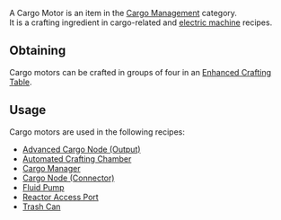 A Cargo Motor is an item in the [Cargo Management](https://github.com/Slimefun/Slimefun4/wiki/Cargo-Management) category.<br>
It is a crafting ingredient in cargo-related and [electric machine](https://github.com/Slimefun/Slimefun4/wiki/Electric-Machines) recipes.

## Obtaining
Cargo motors can be crafted in groups of four in an [Enhanced Crafting Table](https://github.com/Slimefun/Slimefun4/wiki/Enhanced-Crafting-Table).

## Usage
Cargo motors are used in the following recipes:
* [Advanced Cargo Node (Output)](https://github.com/Slimefun/Slimefun4/wiki/Advanced-Output-Node)
* [Automated Crafting Chamber](https://github.com/Slimefun/Slimefun4/wiki/Automated-Crafting-Chamber)
* [Cargo Manager](https://github.com/Slimefun/Slimefun4/wiki/Cargo-Manager)
* [Cargo Node (Connector)](https://github.com/Slimefun/Slimefun4/wiki/Connector-Node)
* [Fluid Pump](https://github.com/Slimefun/Slimefun4/wiki/Fluid-Pump)
* [Reactor Access Port](https://github.com/Slimefun/Slimefun4/wiki/Reactor-Access-Port)
* [Trash Can](https://github.com/Slimefun/Slimefun4/wiki/Trash-Can)